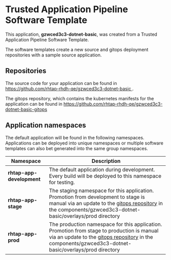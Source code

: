 # Trusted Application Pipeline Software Template

This application, **gzwced3c3-dotnet-basic**, was created from a Trusted Application Pipeline Software Template.

The software templates create a new source and gitops deployment repositories with a sample source application. 

## Repositories

The source code for your application can be found in [https://github.com/rhtap-rhdh-qe/gzwced3c3-dotnet-basic ](https://github.com/rhtap-rhdh-qe/gzwced3c3-dotnet-basic ).
 
The gitops repository, which contains the kubernetes manifests for the application can be found in 
[https://github.com/rhtap-rhdh-qe/gzwced3c3-dotnet-basic-gitops ](https://github.com/rhtap-rhdh-qe/gzwced3c3-dotnet-basic-gitops ) 

## Application namespaces 

The default application will be found in the following namespaces. Applications can be deployed into unique namespaces or multiple software templates can also bet generated into the same group namespaces.  

|  Namespace   |  Description   |  
| -------- | -------- |   
| **rhtap-app-development** | The default application during development. Every build will be deployed to this namespace for testing. | 
| **rhtap-app-stage** | The staging namespace for this application. Promotion from development to stage is manual via an update to the [gitops repository](https://github.com/rhtap-rhdh-qe/gzwced3c3-dotnet-basic-gitops ) in the components/gzwced3c3-dotnet-basic/overlays/prod directory |  
| **rhtap-app-prod** | The production namespace for this application. Promotion from stage to production is manual via an update to the [gitops repository](https://github.com/rhtap-rhdh-qe/gzwced3c3-dotnet-basic-gitops ) in the components/gzwced3c3-dotnet-basic/overlays/prod directory | 